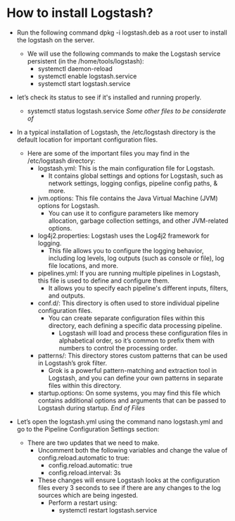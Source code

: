 # How to install Logstash?

* Run the following command dpkg -i logstash.deb as a root user to install the logstash on the server.
  * We will use the following commands to make the Logstash service persistent (in the /home/tools/logstash):
    * systemctl daemon-reload
    * systemctl enable logstash.service
    * systemctl start logstash.service

* let’s check its status to see if it's installed and running properly.
  * systemctl status logstash.service
*Some other files to be considerate of*
* In a typical installation of Logstash, the /etc/logstash directory is the default location for important configuration files.
  * Here are some of the important files you may find in the /etc/logstash directory:
    * logstash.yml: This is the main configuration file for Logstash.
      * It contains global settings and options for Logstash, such as network settings, logging configs, pipeline config paths, & more.
    * jvm.options: This file contains the Java Virtual Machine (JVM) options for Logstash.
      * You can use it to configure parameters like memory allocation, garbage collection settings, and other JVM-related options.
    * log4j2.properties: Logstash uses the Log4j2 framework for logging.
      * This file allows you to configure the logging behavior, including log levels, log outputs (such as console or file), log file locations, and more.
    * pipelines.yml: If you are running multiple pipelines in Logstash, this file is used to define and configure them.
      * It allows you to specify each pipeline's different inputs, filters, and outputs.
    * conf.d/: This directory is often used to store individual pipeline configuration files.
      * You can create separate configuration files within this directory, each defining a specific data processing pipeline.
        * Logstash will load and process these configuration files in alphabetical order, so it’s common to prefix them with numbers to control the processing order.
    * patterns/: This directory stores custom patterns that can be used in Logstash’s grok filter.
      * Grok is a powerful pattern-matching and extraction tool in Logstash, and you can define your own patterns in separate files within this directory.
    * startup.options: On some systems, you may find this file which contains additional options and arguments that can be passed to Logstash during startup.
*End of Files*

* Let’s open the logstash.yml using the command nano logstash.yml and go to the Pipeline Configuration Settings section:
  * There are two updates that we need to make.
    * Uncomment both the following variables and change the value of config.reload.automatic to true:
      * config.reload.automatic: true
      * config.reload.interval: 3s
    * These changes will ensure Logstash looks at the configuration files every 3 seconds to see if there are any changes to the log sources which are being ingested.
      * Perform a restart using:
        * systemctl restart logstash.service

